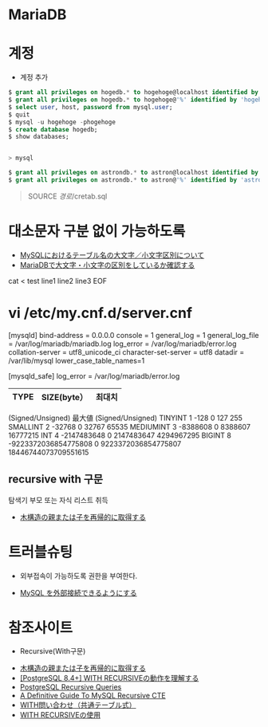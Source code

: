 # MariaDB
# 계정
* 계정 추가
```sql
$ grant all privileges on hogedb.* to hogehoge@localhost identified by 'hogehoge';
$ grant all privileges on hogedb.* to hogehoge@'%' identified by 'hogehoge';
$ select user, host, password from mysql.user;
$ quit
$ mysql -u hogehoge -phogehoge
$ create database hogedb;
$ show databases;


> mysql

$ grant all privileges on astrondb.* to astron@localhost identified by 'astron';
$ grant all privileges on astrondb.* to astron@'%' identified by 'astron';

```

> SOURCE $경로$/cretab.sql

# 대소문자 구분 없이 가능하도록 
- [MySQLにおけるテーブル名の大文字／小文字区別について](https://wd3ie.hatenadiary.org/entry/20110309/1299647373)
- [MariaDBで大文字・小文字の区別をしているか確認する](http://osprey-jp.hatenablog.com/entry/2017/06/02/092419)


cat <<EOF > test
line1
line2
line3
EOF
# vi  /etc/my.cnf.d/server.cnf
[mysqld]
bind-address = 0.0.0.0
console = 1
general_log = 1
general_log_file = /var/log/mariadb/mariadb.log
log_error = /var/log/mariadb/error.log
collation-server = utf8_unicode_ci
character-set-server = utf8
datadir = /var/lib/mysql
lower_case_table_names=1

[mysqld_safe]
log_error = /var/log/mariadb/error.log


|TYPE|SIZE(byte）|최대치
|-|-|-|
(Signed/Unsigned)	最大値
(Signed/Unsigned)
TINYINT	1	-128
0	127
255
SMALLINT	2	-32768
0	32767
65535
MEDIUMINT	3	-8388608
0	8388607
16777215
INT	4	-2147483648
0	2147483647
4294967295
BIGINT	8	-9223372036854775808
0	9223372036854775807
18446744073709551615

## recursive with 구문
탐색기 부모 또는 자식 리스트 취득
- [木構造の親または子を再帰的に取得する](https://qiita.com/neko_the_shadow/items/d401e0c23892b0d53c2a)


# 트러블슈팅
* 외부접속이 가능하도록 권한을 부여한다.
- [MySQL を外部接続できるようにする](http://yosugi.hatenablog.jp/entry/2013/06/23/185240)

# 참조사이트
* Recursive(With구문)
- [木構造の親または子を再帰的に取得する](https://qiita.com/neko_the_shadow/items/d401e0c23892b0d53c2a)
- [[PostgreSQL 8.4+] WITH RECURSIVEの動作を理解する](https://qiita.com/anqooqie/items/fac5aeb74169f1634c87)
- [PostgreSQL Recursive Queries](https://medium.com/@josephharwood_62087/postgresql-recursive-queries-610a16e772b8)
- [A Definitive Guide To MySQL Recursive CTE](https://www.mysqltutorial.org/mysql-recursive-cte/)
- [WITH問い合わせ（共通テーブル式）](https://www.postgresql.jp/document/9.6/html/queries-with.html)
- [WITH RECURSIVEの使用](https://qiita.com/SE-studying-now/items/18a7c1305f552718cec0)